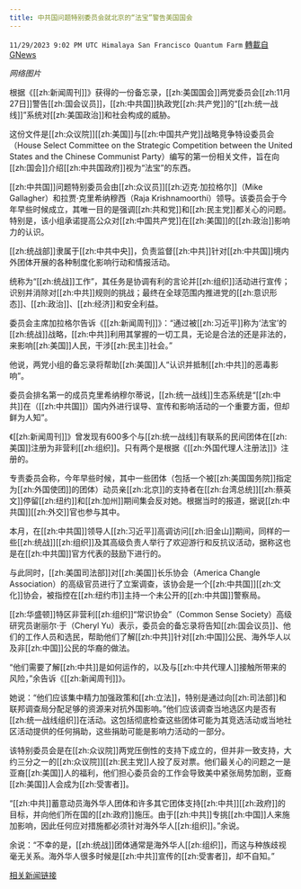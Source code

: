 ```yaml
---
title: 中共国问题特别委员会就北京的“法宝”警告美国国会
---
```

`11/29/2023 9:02 PM UTC Himalaya San Francisco Quantum Farm` [轉載自GNews](https://gnews.org/articles/2051246)

*网络图片*

根据《[[zh:新闻周刊]]》获得的一份备忘录，[[zh:美国国会]]两党委员会[[zh:11月27日]]警告[[zh:国会议员]]，[[zh:中共国]]执政党[[zh:共产党]]的“[[zh:统一战线]]”系统对[[zh:美国政治]]和社会构成的威胁。

这份文件是[[zh:众议院]][[zh:美国]]与[[zh:中国共产党]]战略竞争特设委员会（House Select Committee on the Strategic Competition between the United States and the Chinese Communist Party）编写的第一份相关文件，旨在向[[zh:国会]]介绍[[zh:中共国政府]]视为“法宝”的东西。

[[zh:中共国]]问题特别委员会由[[zh:众议员]][[zh:迈克·加拉格尔]]（Mike Gallagher）和拉贾·克里希纳穆西（Raja Krishnamoorthi）领导。该委员会于今年早些时候成立，其唯一目的是强调[[zh:共和党]]和[[zh:民主党]]都关心的问题。特别是，该小组承诺提高公众对[[zh:中国共产党]]在[[zh:美国]]的[[zh:政治]]影响力的认识。

[[zh:统战部]]隶属于[[zh:中共中央]]，负责监督[[zh:中共]]针对[[zh:中共国]]境内外团体开展的各种制度化影响行动和情报活动。

统称为“[[zh:统战]]工作”，其任务是协调有利的言论并[[zh:组织]]活动进行宣传；识别并消除对[[zh:中共]]规则的挑战；最终在全球范围内推进党的[[zh:意识形态]]、[[zh:政治]]、[[zh:经济]]和安全利益。

委员会主席加拉格尔告诉《[[zh:新闻周刊]]》：“通过被[[zh:习近平]]称为‘法宝’的[[zh:统战]]战略，[[zh:中共]]利用其掌握的一切工具，无论是合法的还是非法的，来影响[[zh:美国]]人民，干涉[[zh:民主]]社会。”

他说，两党小组的备忘录将帮助[[zh:美国]]人“认识并抵制[[zh:中共]]的恶毒影响”。

委员会排名第一的成员克里希纳穆尔蒂说，[[zh:统一战线]]生态系统是“[[zh:中共]]在（[[zh:中共国]]）国内外进行误导、宣传和影响活动的一个重要方面，但却鲜为人知”。

《[[zh:新闻周刊]]》曾发现有600多个与[[zh:统一战线]]有联系的民间团体在[[zh:美国]]注册为非营利[[zh:组织]]。只有两个是根据《[[zh:外国代理人注册法]]》注册的。

专责委员会称，今年早些时候，其中一些团体（包括一个被[[zh:美国国务院]]指定为[[zh:外国使团]]的团体）动员亲[[zh:北京]]的支持者在[[zh:台湾总统]][[zh:蔡英文]]停留[[zh:纽约]]和[[zh:加州]]期间集会反对她。根据当时的报道，据说[[zh:中共国]][[zh:外交]]官也参与其中。

本月，在[[zh:中共国]]领导人[[zh:习近平]]高调访问[[zh:旧金山]]期间，同样的一些[[zh:统战]][[zh:组织]]及其高级负责人举行了欢迎游行和反抗议活动，据称这也是在[[zh:中共国]]官方代表的鼓励下进行的。

与此同时，[[zh:美国司法部]]对[[zh:美国]]长乐协会（America Changle Association）的高级官员进行了立案调查，该协会是一个[[zh:中共国]][[zh:文化]]协会，被指控在[[zh:纽约市]]主持一个未公开的[[zh:中共国]]警察局。

[[zh:华盛顿]]特区非营利[[zh:组织]]“常识协会”（Common Sense Society）高级研究员谢丽尔·于（Cheryl Yu）表示，委员会的备忘录将告知[[zh:国会议员]]、他们的工作人员和选民，帮助他们了解[[zh:中共]]针对[[zh:中国]]公民、海外华人以及非[[zh:中国]]公民的华裔的做法。

“他们需要了解[[zh:中共]]是如何运作的，以及与[[zh:中共代理人]]接触所带来的风险，”余告诉《[[zh:新闻周刊]]》。

她说：“他们应该集中精力加强政策和[[zh:立法]]，特别是通过向[[zh:司法部]]和联邦调查局分配足够的资源来对抗外国影响。”他们应该调查当地选区内是否有[[zh:统一战线组织]]在活动。这包括彻底检查这些团体可能为其竞选活动或当地社区活动提供的任何捐助，这些捐助可能是影响力活动的一部分。

该特别委员会是在[[zh:众议院]]两党压倒性的支持下成立的，但并非一致支持，大约三分之一的[[zh:众议院]][[zh:民主党]]人投了反对票。他们最关心的问题之一是亚裔[[zh:美国]]人的福利，他们担心委员会的工作会导致美中紧张局势加剧，亚裔[[zh:美国]]人会成为[[zh:受害者]]。

“[[zh:中共]]蓄意动员海外华人团体和许多其它团体支持[[zh:中共]][[zh:政府]]的目标，并向他们所在国的[[zh:政府]]施压。由于[[zh:中共]]专挑[[zh:中国]]人来施加影响，因此任何应对措施都必须针对海外华人[[zh:组织]]。”余说。

余说：“不幸的是，[[zh:统战]]团体通常是海外华人[[zh:组织]]，而这与种族歧视毫无关系。海外华人很多时候是[[zh:中共]]宣传的[[zh:受害者]]，却不自知。”


[相关新闻链接](https://www.newsweek.com/united-front-select-committee-us-congress-memo-1846974)
